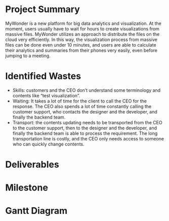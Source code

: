 # Project Summary

MyWonder is a new platform for big data analytics and visualization. At the moment, users usually have to wait for hours to create visualizations from massive files. MyWonder utilizes an approach to distribute the files on the cloud very efficiently. In this way, the visualization process from massive files can be done even under 10 minutes, and users are able to calculate their analytics and summaries from their phones very easily, even before jumping to a meeting.

# Identified Wastes

- Skills: customers and the CEO don’t understand some terminology and contents like “test visualization”.
- Waiting: It takes a lot of time for the client to call the CEO for the response. The CEO also spends a lot of time constantly calling the customer support, who contacts the designer and the developer, and finally the backend team. 
- Transport: the contents updating needs to be transported from the CEO to the customer support, then to the designer and the developer, and finally the backend team is able to process the requirement. The long transportation line is costly, and the CEO only needs access to someone who can quickly change contents.

# Deliverables

# Milestone

# Gantt Diagram
